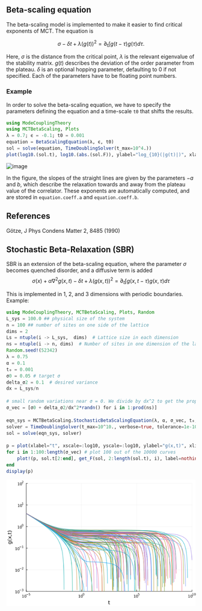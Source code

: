 ## Beta-scaling equation

The beta-scaling model is implemented to make it easier to find critical exponents of MCT. The equation is

$$\sigma - \delta t + \lambda (g(t))^2 = \partial_t∫g(t-\tau)g(\tau)d\tau.$$

Here, $\sigma$ is the distance from the critical point, $\lambda$ is the relevant eigenvalue of the stability matrix. $g(t)$ describes the deviation of the order parameter from the plateau. $\delta$ is an optional hopping parameter, defaulting to 0 if not specified. Each of the parameters have to be floating point numbers.  


### Example
In order to solve the beta-scaling equation, we have to specify the parameters defining the equation and a time-scale `t0` that shifts the results. 
```julia
using ModeCouplingTheory
using MCTBetaScaling, Plots
λ = 0.7; ϵ = -0.1; t0 = 0.001
equation = BetaScalingEquation(λ, ϵ, t0)
sol = solve(equation, TimeDoublingSolver(t_max=10^4.))
plot(log10.(sol.t), log10.(abs.(sol.F)), ylabel="log_{10}(|g(t)|)", xlabel="log_{10}(t)", label="g(t)")
```

![image](images/beta.png)

In the figure, the slopes of the straight lines are given by the parameters $-a$ and $b$, which describe the relaxation towards and away from the plateau value of the correlator. These exponents are automatically computed, and are stored in `equation.coeff.a` and `equation.coeff.b`.

## References
Götze, J Phys Condens Matter 2, 8485 (1990)


## Stochastic Beta-Relaxation (SBR)

SBR is an extension of the beta-scaling equation, where the parameter $\sigma$ becomes quenched disorder, and a diffusive term is added
$$\sigma(x) + \alpha \nabla^2 g(x,t) - \delta t + \lambda (g(x,t))^2 = \partial_t \int g(x,t-\tau)g(x,\tau)d\tau$$

This is implemented in 1, 2, and 3 dimensions with periodic boundaries. Example:

```julia
using ModeCouplingTheory, MCTBetaScaling, Plots, Random
L_sys = 100.0 ## physical size of the system
n = 100 ## number of sites on one side of the lattice
dims = 2 
Ls = ntuple(i -> L_sys,  dims)  # Lattice size in each dimension
ns = ntuple(i -> n, dims)  # Number of sites in one dimension of the lattice
Random.seed!(52342)
λ = 0.75
α = 0.1
t₀ = 0.001
σ0 = 0.05 # target σ
delta_σ2 = 0.1  # desired variance
dx = L_sys/n

# small random variations near σ = 0. We divide by dx^2 to get the proper discretization
σ_vec = [σ0 + delta_σ2/dx^2*randn() for i in 1:prod(ns)]  

eqn_sys = MCTBetaScaling.StochasticBetaScalingEquation(λ, α, σ_vec, t₀, Ls, ns)
solver = TimeDoublingSolver(t_max=10^10., verbose=true, tolerance=1e-10, N=16, Δt=1e-5)
sol = solve(eqn_sys, solver)

p = plot(xlabel="t", xscale=:log10, yscale=:log10, ylabel="g(x,t)", xlims=(10^-5, 10^10), ylims=(10^-3, 10^2))
for i in 1:100:length(σ_vec) # plot 100 out of the 10000 curves
    plot!(p, sol.t[2:end], get_F(sol, 2:length(sol.t), i), label=nothing)
end
display(p)
```
![image](images/SBR.png)
